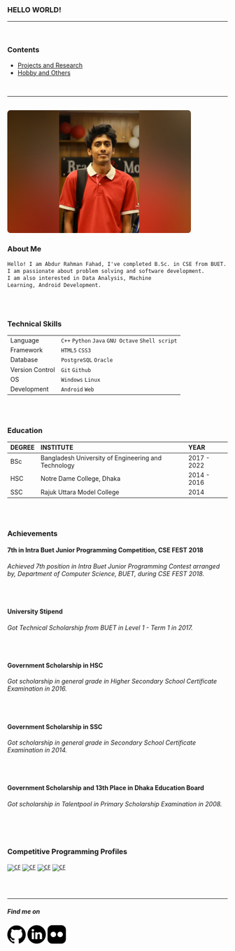 ### HELLO WORLD!
* * *
<br>

### Contents
* <a href = "/project/" target="_blank"> Projects and Research </a>
* <a href = "/page2/" target="_blank"> Hobby and Others </a>

<br>

* * * 

<br>


<img alt="My pic" style="box-shadow: 2px,2px;border-radius: 7px;" height="280px" src="InShot_20210419_231658191.jpg">


### About Me
```
Hello! I am Abdur Rahman Fahad, I've completed B.Sc. in CSE from BUET.
I am passionate about problem solving and software development. 
I am also interested in Data Analysis, Machine
Learning, Android Development.
```
<br>


<br>

### Technical Skills

|      |         |
|:-----|:--------|
| Language | `C++` `Python` `Java` `GNU Octave`  `Shell script` |
| Framework | `HTML5` `CSS3`|
| Database | `PostgreSQL` `Oracle` |
| Version Control | `Git` `Github` |
| OS | `Windows` `Linux` |
| Development | `Android` `Web` |

<br>


<br>

### Education

| DEGREE       | INSTITUTE          | YEAR | 
|:-------------|:------------------|:------| 
| BSc          | Bangladesh University of Engineering and Technology | 2017 - 2022  |
| HSC          | Notre Dame College, Dhaka | 2014 - 2016  | 
| SSC          |   Rajuk Uttara Model College   | 2014  | 

<br>


<br>

### Achievements

#### 7th in Intra Buet Junior Programming Competition, CSE FEST 2018

###### Achieved 7th position in Intra Buet Junior Programming Contest arranged by, Department of Computer Science, BUET, during CSE FEST 2018.

<br>


#### University Stipend

###### Got Technical Scholarship from BUET in Level 1 - Term 1 in 2017.

<br>


#### Government Scholarship in HSC

###### Got scholarship in general grade in Higher Secondary School Certificate Examination in 2016.


<br>

#### Government Scholarship in SSC

###### Got scholarship in general grade in Secondary School Certificate Examination in 2014.

<br>

#### Government Scholarship and 13th Place in Dhaka Education Board

###### Got scholarship in Talentpool in Primary Scholarship Examination in 2008.

<br>

<br>


### Competitive Programming Profiles

<code><a href="https://codeforces.com/profile/1605069" target="_blank"><img alt="CF" width="205px"  title="Codeforces" src="https://upload.wikimedia.org/wikipedia/commons/thumb/b/b1/Codeforces_logo.svg/2560px-Codeforces_logo.svg.png"></a></code>
<code><a href="https://www.hackerrank.com/fahad69?hr_r=1" target="_blank"><img alt="CF" width="38px" title="HackerRank" src="https://res-1.cloudinary.com/crunchbase-production/image/upload/c_lpad,h_170,w_170,f_auto,b_white,q_auto:eco/lqlkg85sw4sgmp2xvznh"></a></code>
<code><a href="https://toph.co/u/fahad_69" target="_blank"><img alt="CF" width="94px" title="Toph" src="https://toph.co/images/logo_120h.png?_=e36c556d521158f36164031eac9b2c0a0190f8b2"></a></code>
<code><a href="https://www.codechef.com/users/fahad69" target="_blank"><img alt="CF" width="108px" title="CodeChef" src="https://www.codechef.com/sites/all/themes/abessive/cc-logo.png"></a></code>

<br>

<br>

* * *

##### Find me on

<code><a href="https://github.com/AbdurRahmanFahad" target="_blank"><img height="42" style="background: ##FFFFFF;" src="icons/github.png"></a></code>
<code><a href="https://www.linkedin.com/in/abdur-rahman-fahad-a24091183/" target="_blank"><img height="42" src="icons/linkedin.png"></a></code>
<code><a href="https://www.flickr.com/photos/153952100@N04/" target="_blank"><img height="42" src="icons/flickr.png"></a></code>

<br>
